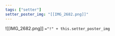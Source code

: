 ```yaml
---
tags: ["setter"]
setter_poster_img: "[[IMG_2682.png]]"
---
```

![[IMG_2682.png]]
`="!" + this.setter_poster_img`

